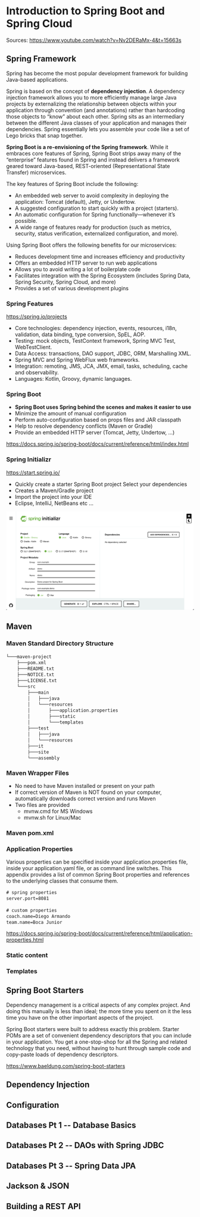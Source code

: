 # Introduction to Spring Boot and Spring Cloud

Sources: https://www.youtube.com/watch?v=Nv2DERaMx-4&t=15663s

## Spring Framework
Spring has become the most popular development framework for building Java-based applications. 

Spring is based on the concept of **dependency injection**. A dependency injection framework allows you to more efficiently manage large Java projects by externalizing the relationship between objects within your application through convention (and annotations) rather than hardcoding those objects to “know” about each other. Spring sits as an intermediary between the different Java classes of your application and manages their dependencies. Spring essentially lets you assemble your code like a set of Lego bricks that snap together.

**Spring Boot is a re-envisioning of the Spring framework**. While it embraces core features of Spring, Spring Boot strips away many of the “enterprise” features found in Spring and instead delivers a framework geared toward Java-based, REST-oriented (Representational State Transfer) microservices. 

The key features of Spring Boot include the following:
* An embedded web server to avoid complexity in deploying the application: Tomcat (default), Jetty, or Undertow.
* A suggested configuration to start quickly with a project (starters).
* An automatic configuration for Spring functionally—whenever it’s possible.
* A wide range of features ready for production (such as metrics, security, status verification, externalized configuration, and more).

Using Spring Boot offers the following benefits for our microservices:
* Reduces development time and increases efficiency and productivity
* Offers an embedded HTTP server to run web applications
* Allows you to avoid writing a lot of boilerplate code
* Facilitates integration with the Spring Ecosystem (includes Spring Data, Spring Security, Spring Cloud, and more)
* Provides a set of various development plugins

### Spring Features

https://spring.io/projects

* Core technologies: dependency injection, events, resources, i18n, validation, data binding, type conversion, SpEL, AOP.
* Testing: mock objects, TestContext framework, Spring MVC Test, WebTestClient.
* Data Access: transactions, DAO support, JDBC, ORM, Marshalling XML.
* Spring MVC and Spring WebFlux web frameworks.
* Integration: remoting, JMS, JCA, JMX, email, tasks, scheduling, cache and observability.
* Languages: Kotlin, Groovy, dynamic languages.

### Spring Boot
* **Spring Boot uses Spring behind the scenes and makes it easier to use**
* Minimize the amount of manual configuration
* Perform auto-configuration based on props files and JAR classpath 
* Help to resolve dependency conflicts (Maven or Gradle)
* Provide an embedded HTTP server (Tomcat, Jetty, Undertow, ...)

https://docs.spring.io/spring-boot/docs/current/reference/html/index.html

### Spring Initializr

https://start.spring.io/

* Quickly create a starter Spring Boot project Select your dependencies
* Creates a Maven/Gradle project
* Import the project into your IDE
* Eclipse, IntelliJ, NetBeans etc ...

![](images/spring-initializr.png)

## Maven
### Maven Standard Directory Structure

```
└───maven-project
    ├───pom.xml
    ├───README.txt
    ├───NOTICE.txt
    ├───LICENSE.txt
    └───src
        ├───main
        │   ├───java
        │   └───resources
        │       ├───application.properties
        │       ├───static
        │       └───templates
        ├───test
        │   ├───java
        │   └───resources
        ├───it
        ├───site
        └───assembly
``````

### Maven Wrapper Files
* No need to have Maven installed or present on your path
* If correct version of Maven is NOT found on your computer, automatically downloads correct version and runs Maven
* Two files are provided 
    * mvnw.cmd for MS Windows
    * mvnw.sh for Linux/Mac


### Maven pom.xml



### Application Properties
Various properties can be specified inside your application.properties file, inside your application.yaml file, or as command line switches. This appendix provides a list of common Spring Boot properties and references to the underlying classes that consume them.

```
# spring properties
server.port=8081

# custom properties
coach.name=Diego Armando
team.name=Boca Junior
```

https://docs.spring.io/spring-boot/docs/current/reference/html/application-properties.html

### Static content

### Templates

## Spring Boot Starters
Dependency management is a critical aspects of any complex project. And doing this manually is less than ideal; the more time you spent on it the less time you have on the other important aspects of the project.

Spring Boot starters were built to address exactly this problem. Starter POMs are a set of convenient dependency descriptors that you can include in your application. You get a one-stop-shop for all the Spring and related technology that you need, without having to hunt through sample code and copy-paste loads of dependency descriptors.

https://www.baeldung.com/spring-boot-starters


## Dependency Injection

## Configuration

## Databases Pt 1 -- Database Basics

## Databases Pt 2 -- DAOs with Spring JDBC

## Databases Pt 3 -- Spring Data JPA

## Jackson & JSON

## Building a REST API
